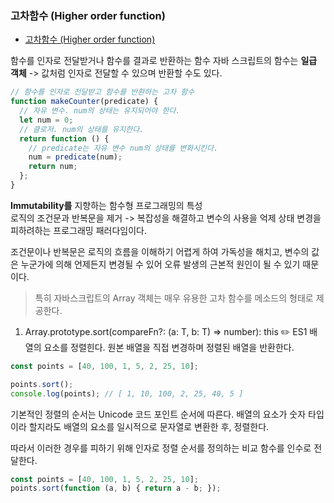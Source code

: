 ### 고차함수 (Higher order function)

- [고차함수 (Higher order function)](#고차함수-higher-order-function)

함수를 인자로 전달받거나 함수를 결과로 반환하는 함수
자바 스크립트의 함수는 **일급 객체** -> 값처럼 인자로 전달할 수 있으며 반환할 수도 있다.

```javascript
// 함수를 인자로 전달받고 함수를 반환하는 고차 함수
function makeCounter(predicate) {
  // 자유 변수. num의 상태는 유지되어야 한다.
  let num = 0;
  // 클로저. num의 상태를 유지한다.
  return function () {
    // predicate는 자유 변수 num의 상태를 변화시킨다.
    num = predicate(num);
    return num;
  };
}
```

**Immutability를** 지향하는 함수형 프로그래밍의 특성  
로직의 조건문과 반복문을 제거 -> 복잡성을 해결하고 변수의 사용을 억제
상태 변경을 피하려하는 프로그래밍 패러다임이다. 

조건문이나 반복문은 로직의 흐름을 이해하기 어렵게 하여 가독성을 해치고, 변수의 값은 누군가에 의해 언제든지 변경될 수 있어 오류 발생의 근본적 원인이 될 수 있기 때문이다.

  >특히 자바스크립트의 Array 객체는 매우 유용한 고차 함수를 메소드의 형태로 제공한다.

1. Array.prototype.sort(compareFn?: (a: T, b: T) => number): this ✏️ ES1
  배열의 요소를 정렬힌다. 원본 배열을 직접 변경하며 정렬된 배열을 반환한다.

  ```javascript
  const points = [40, 100, 1, 5, 2, 25, 10];

points.sort();
console.log(points); // [ 1, 10, 100, 2, 25, 40, 5 ]
```
기본적인 정렬의 순서는 Unicode 코드 포인트 순서에 따른다. 배열의 요소가 숫자 타입이라 할지라도 배열의 요소를 일시적으로 문자열로 변환한 후, 정렬한다.

따라서 이러한 경우를 피하기 위해 인자로 정렬 순서를 정의하는 비교 함수를 인수로 전달한다.

```javascript
const points = [40, 100, 1, 5, 2, 25, 10];
points.sort(function (a, b) { return a - b; });
```

